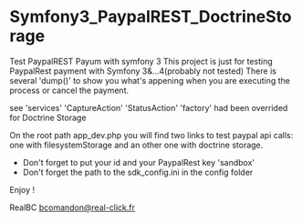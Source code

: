 # Symfony3_PaypalREST_DoctrineStorage

Test PaypalREST Payum with symfony 3
This project is just for testing PaypalRest payment with Symfony 3&...4(probably not tested)
There is several 'dump()' to show you what's appening when you are executing the process or cancel the payment.

see 'services'
'CaptureAction' 'StatusAction' 'factory' had been overrided for Doctrine Storage

        
On the root path app_dev.php you will find two links to test paypal api calls: 
one with filesystemStorage and an other one with doctrine storage.

- Don't forget to put your id and your PaypalRest key 'sandbox'
- Don't forget the path to the sdk_config.ini in the config folder

Enjoy !

RealBC
bcomandon@real-click.fr
